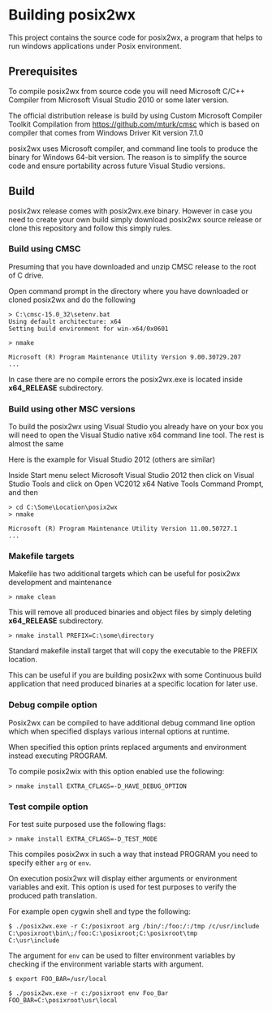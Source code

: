 # Building posix2wx

This project contains the source code for posix2wx, a program
that helps to run windows applications under Posix environment.

## Prerequisites

To compile posix2wx from source code you will need
Microsoft C/C++ Compiler from Microsoft Visual Studio 2010
or some later version.

The official distribution release is build by using
Custom Microsoft Compiler Toolkit Compilation from
<https://github.com/mturk/cmsc> which is based on compiler
that comes from Windows Driver Kit version 7.1.0

posix2wx uses Microsoft compiler, and command line tools to
produce the binary for Windows 64-bit version. The reason is
to simplify the source code and ensure portability across future
Visual Studio versions.

## Build

posix2wx release comes with posix2wx.exe binary. However in
case you need to create your own build simply
download posix2wx source release or clone
this repository and follow this simply rules.

### Build using CMSC

Presuming that you have downloaded and unzip CMSC release
to the root of C drive.

Open command prompt in the directory where you have
downloaded or cloned posix2wx and do the following

```no-highlight
> C:\cmsc-15.0_32\setenv.bat
Using default architecture: x64
Setting build environment for win-x64/0x0601

> nmake

Microsoft (R) Program Maintenance Utility Version 9.00.30729.207
...
```
In case there are no compile errors the posix2wx.exe is located
inside **x64_RELEASE** subdirectory.

### Build using other MSC versions

To build the posix2wx using Visual Studio you already
have on your box you will need to open the Visual Studio
native x64 command line tool. The rest is almost the same

Here is the example for Visual Studio 2012 (others are similar)

Inside Start menu select Microsoft Visual Studio 2012 then
click on Visual Studio Tools and click on
Open VC2012 x64 Native Tools Command Prompt, and then

```no-highlight
> cd C:\Some\Location\posix2wx
> nmake

Microsoft (R) Program Maintenance Utility Version 11.00.50727.1
...
```

### Makefile targets

Makefile has two additional targets which can be useful
for posix2wx development and maintenance

```no-highlight
> nmake clean
```

This will remove all produced binaries and object files
by simply deleting **x64_RELEASE** subdirectory.

```no-highlight
> nmake install PREFIX=C:\some\directory
```

Standard makefile install target that will
copy the executable to the PREFIX location.

This can be useful if you are building posix2wx with
some Continuous build application that need produced
binaries at a specific location for later use.

### Debug compile option

Posix2wx can be compiled to have additional debug
command line option which when specified displays various
internal options at runtime.

When specified this option prints replaced arguments
and environment instead executing PROGRAM.

To compile posix2wix with this option enabled
use the following:

```no-highlight
> nmake install EXTRA_CFLAGS=-D_HAVE_DEBUG_OPTION
```

### Test compile option

For test suite purposed use the following flags:

```no-highlight
> nmake install EXTRA_CFLAGS=-D_TEST_MODE
```

This compiles posix2wx in such a way that instead
PROGRAM you need to specify either `arg` or `env`.

On execution posix2wx will display either arguments
or environment variables and exit. This option is used
for test purposes to verify the produced path translation.

For example open cygwin shell and type the following:

```no-highlight
$ ./posix2wx.exe -r C:/posixroot arg /bin/:/foo:/:/tmp /c/usr/include
C:\posixroot\bin\;/foo:C:\posixroot;C:\posixroot\tmp
C:\usr\include

```

The argument for `env` can be used to filter environment
variables by checking if the environment variable starts
with argument.

```no-highlight
$ export FOO_BAR=/usr/local

$ ./posix2wx.exe -r c:/posixroot env Foo_Bar
FOO_BAR=C:\posixroot\usr\local

```


